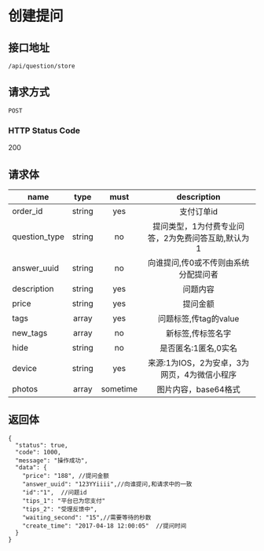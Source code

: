 # 创建提问

## 接口地址

`/api/question/store`

## 请求方式

`POST`

### HTTP Status Code

200

## 请求体

| name     | type     | must     | description |
|----------|:--------:|:--------:|:--------:|
| order_id | string   | yes | 支付订单id |
| question_type | string   | no | 提问类型，1为付费专业问答，2为免费问答互助,默认为1 |
| answer_uuid     | string    | no   | 向谁提问,传0或不传则由系统分配提问者 |
| description   | string   | yes      | 问题内容 |
| price     | string   | yes      | 提问金额 |
| tags     | array    | yes      | 问题标签,传tag的value |
| new_tags     | array    | no      | 新标签,传标签名字 |
| hide     | string    | no   | 是否匿名:1匿名,0实名 |
| device     | string    | yes      | 来源:1为IOS，2为安卓，3为网页，4为微信小程序 |
| photos   | array   | sometime     | 图片内容，base64格式 |


## 返回体

```json5
{
  "status": true,
  "code": 1000,
  "message": "操作成功",
  "data": {
    "price": "188", //提问金额
    "answer_uuid": "123YYiiii",//向谁提问,和请求中的一致
    "id":"1",  //问题id
    "tips_1": "平台已为您支付"
    "tips_2": "受理反馈中",
    "waiting_second": "15",//需要等待的秒数
    "create_time": "2017-04-18 12:00:05"  //提问时间
  }
}
``` 
